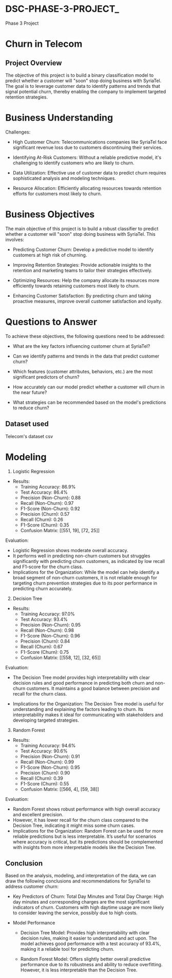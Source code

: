# DSC-PHASE-3-PROJECT_
Phase 3 Project
# Churn in Telecom

## Project Overview

The objective of this project is to build a binary classification model to predict whether a customer will "soon" stop doing business with SyriaTel. The goal is to leverage customer data to identify patterns and trends that signal potential churn, thereby enabling the company to implement targeted retention strategies.

# Business Understanding

Challenges:

- High Customer Churn: Telecommunications companies like SyriaTel face significant revenue loss due to customers discontinuing their services.

- Identifying At-Risk Customers: Without a reliable predictive model, it's challenging to identify customers who are likely to churn.

- Data Utilization: Effective use of customer data to predict churn requires sophisticated analysis and modeling techniques.

- Resource Allocation: Efficiently allocating resources towards retention efforts for customers most likely to churn.


# Business Objectives

The main objective of this project is to build a robust classifier to predict whether a customer will "soon" stop doing business with SyriaTel. This involves:

- Predicting Customer Churn: Develop a predictive model to identify customers at high risk of churning.

- Improving Retention Strategies: Provide actionable insights to the retention and marketing teams to tailor their strategies effectively.

- Optimizing Resources: Help the company allocate its resources more efficiently towards retaining customers most likely to churn.

- Enhancing Customer Satisfaction: By predicting churn and taking proactive measures, improve overall customer satisfaction and loyalty.

# Questions to Answer

To achieve these objectives, the following questions need to be addressed:

- What are the key factors influencing customer churn at SyriaTel?

- Can we identify patterns and trends in the data that predict customer churn?

- Which features (customer attributes, behaviors, etc.) are the most significant predictors of churn?

- How accurately can our model predict whether a customer will churn in the near future?

- What strategies can be recommended based on the model's predictions to reduce churn?

## Dataset used

Telecom's dataset csv

# Modeling

1. Logistic Regression
- Results:
    - Training Accuracy: 86.9%
    - Test Accuracy: 86.4%
    - Precision (Non-Churn): 0.88
    - Recall (Non-Churn): 0.97
    - F1-Score (Non-Churn): 0.92
    - Precision (Churn): 0.57
    - Recall (Churn): 0.26
    - F1-Score (Churn): 0.35
    - Confusion Matrix: [[551, 19], [72, 25]]

Evaluation:
- Logistic Regression shows moderate overall accuracy.
- It performs well in predicting non-churn customers but struggles significantly with predicting churn customers, as indicated by low recall and F1-score for the churn class.
- Implications for the Organization: While the model can help identify a broad segment of non-churn customers, it is not reliable enough for targeting churn prevention strategies due to its poor performance in predicting churn accurately.

2. Decision Tree
- Results:
    - Training Accuracy: 97.0%
    - Test Accuracy: 93.4%
    - Precision (Non-Churn): 0.95
    - Recall (Non-Churn): 0.98
    - F1-Score (Non-Churn): 0.96
    - Precision (Churn): 0.84
    - Recall (Churn): 0.67
    - F1-Score (Churn): 0.75
    - Confusion Matrix: [[558, 12], [32, 65]]

Evaluation:
- The Decision Tree model provides high interpretability with clear decision rules and good performance in predicting both churn and non-churn customers.
It maintains a good balance between precision and recall for the churn class.

- Implications for the Organization: The Decision Tree model is useful for understanding and explaining the factors leading to churn. Its interpretability makes it ideal for communicating with stakeholders and developing targeted strategies.

3. Random Forest
- Results:
    - Training Accuracy: 94.6%
    - Test Accuracy: 90.6%
    - Precision (Non-Churn): 0.91
    - Recall (Non-Churn): 0.99
    - F1-Score (Non-Churn): 0.95
    - Precision (Churn): 0.90
    - Recall (Churn): 0.39
    - F1-Score (Churn): 0.55
    - Confusion Matrix: [[566, 4], [59, 38]]

Evaluation:
- Random Forest shows robust performance with high overall accuracy and excellent precision.
- However, it has lower recall for the churn class compared to the Decision Tree, indicating it might miss some churn cases.
- Implications for the Organization: Random Forest can be used for more reliable predictions but is less interpretable. It’s useful for scenarios where accuracy is critical, but its predictions should be complemented with insights from more interpretable models like the Decision Tree.


## Conclusion 
Based on the analysis, modeling, and interpretation of the data, we can draw the following conclusions and recommendations for SyriaTel to address customer churn:

- Key Predictors of Churn:
Total Day Minutes and Total Day Charge: High day minutes and corresponding charges are the most significant indicators of churn. Customers with high daytime usage are more likely to consider leaving the service, possibly due to high costs.


- Model Performance
    - Decision Tree Model: Provides high interpretability with clear decision rules, making it easier to understand and act upon. The model achieves good performance with a test accuracy of 93.4%, making it a reliable tool for predicting churn.

    - Random Forest Model: Offers slightly better overall predictive performance due to its robustness and ability to reduce overfitting. However, it is less interpretable than the Decision Tree.